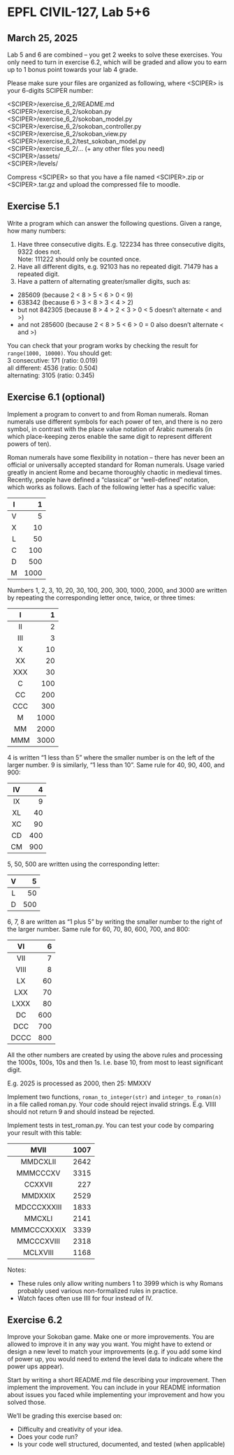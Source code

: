 # EPFL CIVIL-127, Lab 5+6

## March 25, 2025

Lab 5 and 6 are combined – you get 2 weeks to solve these exercises. You only need to turn in exercise 6.2, which will be graded and allow you to earn up to 1 bonus point towards your lab 4 grade.

Please make sure your files are organized as following, where \<SCIPER\> is your 6-digits SCIPER number:

\<SCIPER\>/exercise\_6\_2/README.md  
\<SCIPER\>/exercise\_6\_2/sokoban.py  
\<SCIPER\>/exercise\_6\_2/sokoban\_model.py  
\<SCIPER\>/exercise\_6\_2/sokoban\_controller.py  
\<SCIPER\>/exercise\_6\_2/sokoban\_view.py  
\<SCIPER\>/exercise\_6\_2/test\_sokoban\_model.py  
\<SCIPER\>/exercise\_6\_2/… (+ any other files you need)  
\<SCIPER\>/assets/  
\<SCIPER\>/levels/

Compress \<SCIPER\> so that you have a file named \<SCIPER\>.zip or \<SCIPER\>.tar.gz and upload the compressed file to moodle.

## Exercise 5.1

Write a program which can answer the following questions. Given a range, how many numbers:

1. Have three consecutive digits. E.g. 122234 has three consecutive digits, 9322 does not.  
   Note: 111222 should only be counted once.  
2. Have all different digits, e.g. 92103 has no repeated digit. 71479 has a repeated digit.  
3. Have a pattern of alternating greater/smaller digits, such as:  
- 285609 (because 2 \< 8 \> 5 \< 6 \> 0 \< 9\)  
- 638342 (because 6 \> 3 \< 8 \> 3 \< 4 \> 2\)  
- but not 842305 (because 8 \> 4 \> 2 \< 3 \> 0 \< 5 doesn’t alternate \< and \>)  
- and not 285600 (because 2 \< 8 \> 5 \< 6 \> 0 \= 0 also doesn’t alternate \< and \>)

You can check that your program works by checking the result for `range(1000, 10000)`. You should get:  
3 consecutive: 171 (ratio: 0.019)  
all different: 4536 (ratio: 0.504)  
alternating: 3105 (ratio: 0.345)

## Exercise 6.1 (optional)

Implement a program to convert to and from Roman numerals. Roman numerals use different symbols for each power of ten, and there is no zero symbol, in contrast with the place value notation of Arabic numerals (in which place-keeping zeros enable the same digit to represent different powers of ten).

Roman numerals have some flexibility in notation – there has never been an official or universally accepted standard for Roman numerals. Usage varied greatly in ancient Rome and became thoroughly chaotic in medieval times. Recently, people have defined a “classical” or “well-defined” notation, which works as follows. Each of the following letter has a specific value:

| I | 1 |
| :---: | ----: |
| V | 5 |
| X | 10 |
| L | 50 |
| C | 100 |
| D | 500 |
| M | 1000 |

Numbers 1, 2, 3, 10, 20, 30, 100, 200, 300, 1000, 2000, and 3000 are written by repeating the corresponding letter once, twice, or three times:

| I | 1 |
| :---: | ----: |
| II | 2 |
| III | 3 |
| X | 10 |
| XX | 20 |
| XXX | 30 |
| C | 100 |
| CC | 200 |
| CCC | 300 |
| M | 1000 |
| MM | 2000 |
| MMM | 3000 |

4 is written “1 less than 5” where the smaller number is on the left of the larger number. 9 is similarly, “1 less than 10”. Same rule for 40, 90, 400, and 900:

| IV | 4 |
| :---: | ----: |
| IX | 9 |
| XL | 40 |
| XC | 90 |
| CD | 400 |
| CM | 900 |

5, 50, 500 are written using the corresponding letter:

| V | 5 |
| :---: | ----: |
| L | 50 |
| D | 500 |

6, 7, 8 are written as “1 plus 5” by writing the smaller number to the right of the larger number. Same rule for 60, 70, 80, 600, 700, and 800:

| VI | 6 |
| :---: | ----: |
| VII | 7 |
| VIII | 8 |
| LX | 60 |
| LXX | 70 |
| LXXX | 80 |
| DC | 600 |
| DCC | 700 |
| DCCC | 800 |

All the other numbers are created by using the above rules and processing the 1000s, 100s, 10s and then 1s. I.e. base 10, from most to least significant digit.

E.g. 2025 is processed as 2000, then 25: MMXXV

Implement two functions, `roman_to_integer(str)` and `integer_to_roman(n)` in a file called roman.py. Your code should reject invalid strings. E.g. VIIII should not return 9 and should instead be rejected.

Implement tests in test\_roman.py. You can test your code by comparing your result with this table:

| MVII | 1007 |
| :---: | ----: |
| MMDCXLII | 2642 |
| MMMCCCXV | 3315 |
| CCXXVII | 227 |
| MMDXXIX | 2529 |
| MDCCCXXXIII | 1833 |
| MMCXLI | 2141 |
| MMMCCCXXXIX | 3339 |
| MMCCCXVIII | 2318 |
| MCLXVIII | 1168 |

Notes:

* These rules only allow writing numbers 1 to 3999 which is why Romans probably used various non-formalized rules in practice.  
* Watch faces often use IIII for four instead of IV.

## Exercise 6.2

Improve your Sokoban game. Make one or more improvements. You are allowed to improve it in any way you want. You might have to extend or design a new level to match your improvements (e.g. if you add some kind of power up, you would need to extend the level data to indicate where the power ups appear).

Start by writing a short README.md file describing your improvement. Then implement the improvement. You can include in your README information about issues you faced while implementing your improvement and how you solved those.

We’ll be grading this exercise based on:

* Difficulty and creativity of your idea.  
* Does your code run?  
* Is your code well structured, documented, and tested (when applicable)

